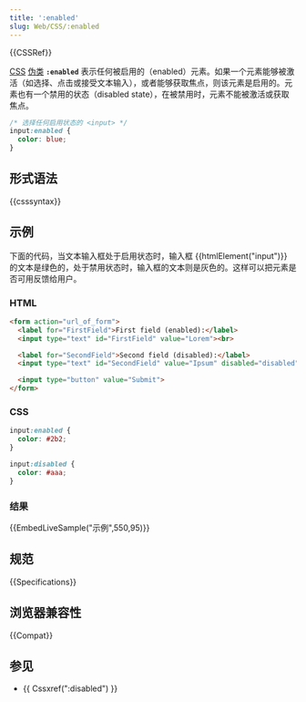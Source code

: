 ```yaml
---
title: ':enabled'
slug: Web/CSS/:enabled
---
```


{{CSSRef}}

[CSS](/zh-CN/docs/Web/CSS) [伪类](/zh-CN/CSS/Pseudo-classes) **`:enabled`** 表示任何被启用的（enabled）元素。如果一个元素能够被激活（如选择、点击或接受文本输入），或者能够获取焦点，则该元素是启用的。元素也有一个禁用的状态（disabled state），在被禁用时，元素不能被激活或获取焦点。

```css
/* 选择任何启用状态的 <input> */
input:enabled {
  color: blue;
}
```

## 形式语法

{{csssyntax}}

## 示例

下面的代码，当文本输入框处于启用状态时，输入框 {{htmlElement("input")}} 的文本是绿色的，处于禁用状态时，输入框的文本则是灰色的。这样可以把元素是否可用反馈给用户。

### HTML

```html
<form action="url_of_form">
  <label for="FirstField">First field (enabled):</label>
  <input type="text" id="FirstField" value="Lorem"><br>

  <label for="SecondField">Second field (disabled):</label>
  <input type="text" id="SecondField" value="Ipsum" disabled="disabled"><br>

  <input type="button" value="Submit">
</form>
```

### CSS

```css
input:enabled {
  color: #2b2;
}

input:disabled {
  color: #aaa;
}
```

### 结果

{{EmbedLiveSample("示例",550,95)}}

## 规范

{{Specifications}}

## 浏览器兼容性

{{Compat}}

## 参见

- {{ Cssxref(":disabled") }}
